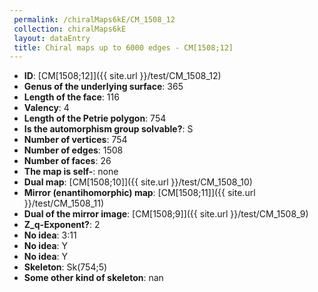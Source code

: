 ```yaml
--- 
 permalink: /chiralMaps6kE/CM_1508_12 
 collection: chiralMaps6kE
 layout: dataEntry
 title: Chiral maps up to 6000 edges - CM[1508;12]
---
```


- **ID**: [CM[1508;12]]({{ site.url }}/test/CM_1508_12)
- **Genus of the underlying surface**: 365
- **Length of the face**: 116
- **Valency**: 4
- **Length of the Petrie polygon**: 754
- **Is the automorphism group solvable?**: S
- **Number of vertices**: 754
- **Number of edges**: 1508
- **Number of faces**: 26
- **The map is self-**: none
- **Dual map**: [CM[1508;10]]({{ site.url }}/test/CM_1508_10)
- **Mirror (enantihomorphic) map**: [CM[1508;11]]({{ site.url }}/test/CM_1508_11)
- **Dual of the mirror image**: [CM[1508;9]]({{ site.url }}/test/CM_1508_9)
- **Z_q-Exponent?**: 2
- **No idea**:  3:11
- **No idea**: Y
- **No idea**: Y
- **Skeleton**: Sk(754;5)
- **Some other kind of skeleton**: nan
